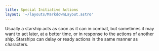 ```yaml
---
title: Special Initiative Actions
layout: '~/layouts/MarkdownLayout.astro'
---
```

Usually a starship acts as soon as it can in combat, but sometimes it may want
to act later, at a better time, or in response to the actions of another ship.
Starships can delay or ready actions in the same manner as characters.

